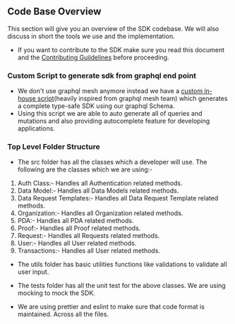 ## Code Base Overview

This section will give you an overview of the SDK codebase. We will also discuss in short the tools we use and the implementation.

- If you want to contribute to the SDK make sure you read this document and the [Contributing Guildelines](CONTRIBUTING.md) before proceeding.

### Custom Script to generate sdk from graphql end point

- We don't use graphql mesh anymore instead we have a [custom in-house script](../scripts/generateSDK/generate.js)(heavily inspired from graphql mesh team) which generates a complete type-safe SDK using our graphql Schema.
- Using this script we are able to auto generate all of queries and mutations and also providing autocomplete feature for developing applications.

### Top Level Folder Structure

- The src folder has all the classes which a developer will use. The following are the classes which we are using:-

1. Auth Class:- Handles all Authentication related methods.
2. Data Model:- Handles all Data Models related methods.
3. Data Request Templates:- Handles all Data Request Template related methods.
4. Organization:- Handles all Organization related methods.
5. PDA:- Handles all PDA related methods.
6. Proof:- Handles all Proof related methods.
7. Request:- Handles all Requests related methods.
8. User:- Handles all User related methods.
9. Transactions:- Handles all User related methods.

- The utils folder has basic utilities functions like validations to validate all user input.

- The tests folder has all the unit test for the above classes. We are using mocking to mock the SDK.

- We are using prettier and eslint to make sure that code format is maintained. Across all the files.
